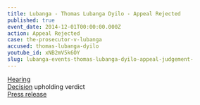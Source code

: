 ```yaml
---
title: Lubanga - Thomas Lubanga Dyilo - Appeal Rejected
published: true
event_date: 2014-12-01T00:00:00.000Z
action: Appeal Rejected
case: the-prosecutor-v-lubanga
accused: thomas-lubanga-dyilo
youtube_id: xNB2mV5k6OY
slug: lubanga-events-thomas-lubanga-dyilo-appeal-judgement-
---
```



[Hearing](https://youtu.be/xNB2mV5k6OY)
<br>[Decision](https://www.icc-cpi.int/Pages/record.aspx?docNo=ICC-01/04-01/06-3121-Red) upholding verdict
<br>[Press release](https://www.icc-cpi.int/pages/item.aspx?name=PR1069)